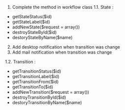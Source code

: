 1. Complete the method in workflow class
  1.1. State :
  - getStateStatus($id)
  - getStateLabel($id)
  - addNewState($request = array())
  - destroyStateById($id)
  - destoryStateByName($name)
2. Add desktop notification when transition was change
3. Add mail notification when transition was change


1.2. Transition :
  - getTransitionStatus($id)
  - getTransitionLabel($id)
  - getTransitionFrom($id)
  - getTransitionTo($id)
  - addNewTransition($request = array())
  - destroyTransitionById($id)
  - destoryTransitionByName($name)
